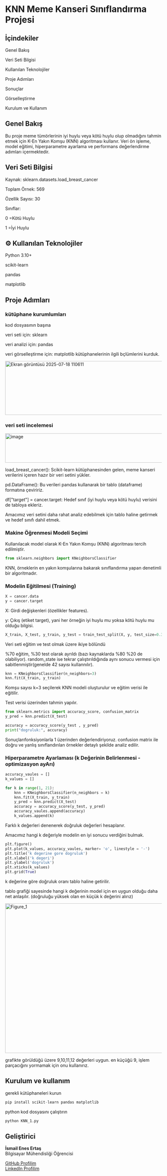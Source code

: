 # KNN Meme Kanseri Sınıflandırma Projesi

## İçindekiler
Genel Bakış

Veri Seti Bilgisi

Kullanılan Teknolojiler

Proje Adımları

Sonuçlar

Görselleştirme

Kurulum ve Kullanım

## Genel Bakış
Bu proje meme tümörlerinin iyi huylu veya kötü huylu olup olmadığını tahmin etmek için K-En Yakın Komşu (KNN) algoritması kullanır. Veri ön işleme, model eğitimi, hiperparametre ayarlama ve performans değerlendirme adımları içermektedir.


## Veri Seti Bilgisi
Kaynak: sklearn.datasets.load_breast_cancer 


Toplam Örnek: 569

Özellik Sayısı: 30

Sınıflar:

0 =Kötü Huylu

1 =İyi Huylu

## ⚙️ Kullanılan Teknolojiler
Python 3.10+

scikit-learn

pandas

matplotlib


## Proje Adımları

### kütüphane kurumlumları 

kod dosyasının başına 

veri seti için: sklearn

veri analizi için: pandas

veri görselleştirme için: matplotlib kütüphanelerinin ilgili bçlümlerini kurduk.

<img width="660" height="173" alt="Ekran görüntüsü 2025-07-18 110611" src="https://github.com/user-attachments/assets/9f0e2b81-e4c1-4b8b-8a1e-139155495466" />

### veri seti incelemesi
<img width="648" height="94" alt="image" src="https://github.com/user-attachments/assets/0d8b60cf-4f25-4e46-9639-13a3bfebe807" />

load_breast_cancer(): Scikit-learn kütüphanesinden gelen, meme kanseri verilerini içeren hazır bir veri setini yükler.

pd.DataFrame(): Bu verileri pandas kullanarak bir tablo (dataframe) formatına çeviririz.

df["target"] = cancer.target: Hedef sınıf (iyi huylu veya kötü huylu) verisini de tabloya ekleriz.

Amacımız veri setini daha rahat analiz edebilmek için tablo haline getirmek ve hedef sınıfı dahil etmek.


### Makine Öğrenmesi Modeli Seçimi 

Kullanılacak model olarak K-En Yakın Komşu (KNN) algoritması tercih edilmiştir.

```python
from sklearn.neighbors import KNeighborsClassifier
```

KNN, örneklerin en yakın komşularına bakarak sınıflandırma yapan denetimli bir algoritmadır.

### Modelin Eğitilmesi (Training)

```python
X = cancer.data
y = cancer.target
```

X: Girdi değişkenleri (özellikler features).

y: Çıkış (etiket target), yani her örneğin iyi huylu mu yoksa kötü huylu mu olduğu bilgisi.

```python
X_train, X_test, y_train, y_test = train_test_split(X, y, test_size=0.3, random_state=42)
```

Veri seti eğitim ve test olmak üzere ikiye bölündü

%70 eğitim, %30 test olarak ayrıldı (bazı kaynaklarda %80 %20 de olabiliyor). random_state ise tekrar çalıştırıldığında aynı sonucu vermesi için sabitlenmiştir(genelde 42 sayısı kullannılır).

```python
knn = KNeighborsClassifier(n_neighbors=3)
knn.fit(X_train, y_train)
```

Komşu sayısı k=3 seçilerek KNN modeli oluşturulur ve eğitim verisi ile eğitilir.

Test verisi üzerinden tahmin yapılır.

```python
from sklearn.metrics import accuracy_score, confusion_matrix
y_pred = knn.predict(X_test)

accuracy = accuracy_score(y_test , y_pred)
print("dogruluk:", accuracy)

```

Sonuçlarıfonksiyonlarla 1 üzerinden değerlendiriyoruz. confusion matrix ile doğru ve yanlış sınıflandırılan örnekler detaylı şekilde analiz edilir.

### Hiperparametre Ayarlaması (k Değerinin Belirlenmesi - optimizasyon ayArı)

```python
accuracy_vaules = []
k_values = []

for k in range(1, 21):
    knn = KNeighborsClassifier(n_neighbors = k)
    knn.fit(X_train, y_train)
    y_pred = knn.predict(X_test)
    accuracy = accuracy_score(y_test, y_pred)
    accuracy_vaules.append(accuracy)
    k_values.append(k)
```

Farklı k değerleri denenerek doğruluk değerleri hesaplanır.

Amacımız hangi k değeriyle modelin en iyi sonucu verdiğini bulmak.

```python
plt.figure()
plt.plot(k_values, accuracy_vaules, marker= 'o', linestyle = '-')
plt.title('k degerine gore dogruluk')
plt.xlabel('k degeri')
plt.ylabel('dogruluk')
plt.xticks(k_values)
plt.grid(True)
```

k değerine göre doğruluk oranı tablo haline getirilir.

tablo grafiği sayesinde hangi k değerinin model için en uygun olduğu daha net anlaşılır. (doğruluğu yüksek olan en küçük k değerini alırız)

<img width="640" height="480" alt="Figure_1" src="https://github.com/user-attachments/assets/5c4ab85d-0498-45bc-8941-473fa0831b51" />

grafikte görüldüğü üzere 9,10,11,12 değerleri uygun. en küçüğü 9, işlem parçacığını yormamak için onu kullanırız.

## Kurulum ve kullanım

gerekli kütüphaneleri kurun

```python
pip install scikit-learn pandas matplotlib
```
python kod dosyasını çalıştırın

```python
python KNN_1.py
```

## Geliştirici

**İsmail Enes Ertaş**  
Bilgisayar Mühendisliği Öğrencisi

[GitHub Profilim](https://github.com/ismailenesertas)  
[LinkedIn Profilim](https://www.linkedin.com/in/ismail-enes-ertas)











